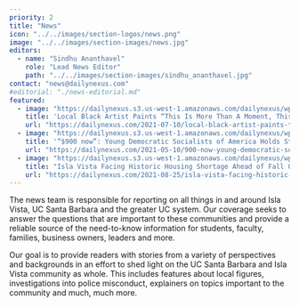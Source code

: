 ```yaml
---
priority: 2
title: "News"
icon: "../../images/section-logos/news.png"
image: "../../images/section-images/news.jpg"
editors:
  - name: "Sindhu Ananthavel"
    role: "Lead News Editor"
    path: "../../images/section-images/sindhu_ananthavel.jpg"
contact: "news@dailynexus.com"
#editorial: "./news-editorial.md"
featured:
  - image: "https://dailynexus.s3.us-west-1.amazonaws.com/dailynexus/wp-content/uploads/2021/07/10172214/IMG_9681.jpg"
    title: 'Local Black Artist Paints “This Is More Than A Moment, This Is A Movement” at Little Acorn Park'
    url: "https://dailynexus.com/2021-07-10/local-black-artist-paints-this-is-more-than-a-moment-this-is-a-movement-at-little-acorn-park/"
  - image: "https://dailynexus.s3.us-west-1.amazonaws.com/dailynexus/wp-content/uploads/2021/05/10225049/20210508-MarchForCheck-SichengWang-11.jpg"
    title: '“$900 now”: Young Democratic Socialists of America Holds Student March To Demand COVID-19 Relief Checks'
    url: "https://dailynexus.com/2021-05-10/900-now-young-democratic-socialists-of-america-holds-student-march-to-demand-covid-19-relief-checks/"
  - image: "https://dailynexus.s3.us-west-1.amazonaws.com/dailynexus/wp-content/uploads/2021/08/25195813/Housing-by_-Luca-Disbrow.png"
    title: "Isla Vista Facing Historic Housing Shortage Ahead of Fall Quarter 2021"
    url: "https://dailynexus.com/2021-08-25/isla-vista-facing-historic-housing-shortage-ahead-of-fall-quarter-2021/"
---
```

The news team is responsible for reporting on all things in and around Isla Vista, UC Santa Barbara and the greater UC system. Our coverage seeks to answer the questions that are important to these communities and provide a reliable source of the need-to-know information for students, faculty, families, business owners, leaders and more.

Our goal is to provide readers with stories from a variety of perspectives and backgrounds in an effort to shed light on the UC Santa Barbara and Isla Vista community as whole. This includes features about local figures, investigations into police misconduct, explainers on topics important to the community and much, much more.